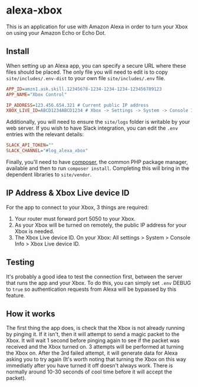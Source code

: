 alexa-xbox
=========================

This is an application for use with Amazon Alexa in order to turn your Xbox on using your Amazon Echo or Echo Dot.

Install
-----

When setting up an Alexa app, you can specify a secure URL where these files should be placed. The only file you will need to edit is to copy `site/includes/.env-dist` to your own file `site/includes/.env` file.

```ini
APP_ID=amzn1.ask.skill.12345678-1234-1234-1234-123456789123
APP_NAME="Xbox Control"

IP_ADDRESS=123.456.654.321 # Current public IP address
XBOX_LIVE_ID=ABCD1234ABCD1234 # Xbox -> Settings -> System -> Console Info -> Xbox Live device ID
```

Additionally, you will need to ensure the `site/logs` folder is writable by your web server.
If you wish to have Slack integration, you can edit the `.env` entries with the relevant details:

```ini
SLACK_API_TOKEN=""
SLACK_CHANNEL="#log_alexa_xbox"
```

Finally, you'll need to have [composer](https://getcomposer.org/download/), the common PHP package manager, available and then to run `composer install`. Completing this will bring in the dependent libraries to `site/vendor`.

IP Address & Xbox Live device ID
-----

For the app to connect to your Xbox, 3 things are required:

1. Your router must forward port 5050 to your Xbox.
2. As your Xbox will be turned on remotely, the public IP address for your Xbox is needed.
3. The Xbox Live device ID. On your Xbox: All settings > System > Console Info > Xbox Live device ID.
 
Testing
-----

It's probably a good idea to test the connection first, between the server that runs the app and your Xbox. To do this, you can simply set `.env` DEBUG to `true` so authentication requests from Alexa will be bypassed by this feature.

How it works
-----

The first thing the app does, is check that the Xbox is not already running by pinging it. If it isn't, then it will attempt to send a magic packet to the Xbox. It will wait 1 second before pinging again to see if the packet was received and the Xbox turned on. 3 attempts will be performed at turning the Xbox on. After the 3rd failed attempt, it will generate data for Alexa asking you to try again (It's worth noting that turning the Xbox on this way immediatly after you have turned it off doesn't always work. There is normally around 10-30 seconds of cool time before it will accept the packet).